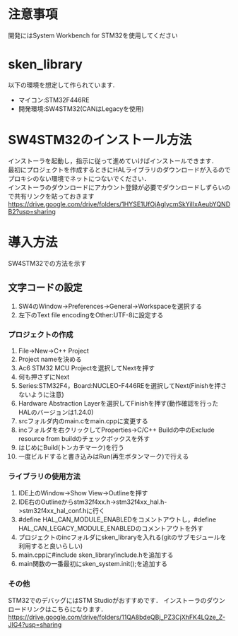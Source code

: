 # 注意事項
開発にはSystem Workbench for STM32を使用してください  

# sken_library
以下の環境を想定して作られています.
* マイコン:STM32F446RE
* 開発環境:SW4STM32(CANはLegacyを使用)

# SW4STM32のインストール方法
インストーラを起動し，指示に従って進めていけばインストールできます．  
最初にプロジェクトを作成するときにHALライブラリのダウンロードが入るのでプロキシのない環境でネットにつないでください．  
インストーラのダウンロードにアカウント登録が必要でダウンロードしずらいので共有リンクを貼っておきます  
https://drive.google.com/drive/folders/1HYSE1UfOjAgIycmSkYiIlxAeubYQNDB2?usp=sharing  

# 導入方法
SW4STM32での方法を示す
## 文字コードの設定
1. SW4のWindow->Preferences->General->Workspaceを選択する
2. 左下のText file encodingをOther:UTF-8に設定する

### プロジェクトの作成
1. File->New->C++ Project
2. Project nameを決める
3. Ac6 STM32 MCU Projectを選択してNextを押す
4. 何も押さずにNext
5. Series:STM32F4，Board:NUCLEO-F446REを選択してNext(Finishを押さないように注意)
6. Hardware Abstraction Layerを選択してFinishを押す(動作確認を行ったHALのバージョンは1.24.0)
7. srcフォルダ内のmain.cをmain.cppに変更する
8. incフォルダを右クリックしてProperties->C/C++ Buildの中のExclude resource from buildのチェックボックスを外す
9. はじめにBuild(トンカチマーク)を行う
10. 一度ビルドすると書き込みはRun(再生ボタンマーク)で行える

### ライブラリの使用方法
1. IDE上のWindow->Show View->Outlineを押す
2. IDE右のOutlineからstm32f4xx.h->stm32f4xx_hal.h->stm32f4xx_hal_conf.hに行く
3. #define HAL_CAN_MODULE_ENABLEDをコメントアウトし，#define HAL_CAN_LEGACY_MODULE_ENABLEDのコメントアウトを外す
4. プロジェクトのincフォルダにsken_libraryを入れる(gitのサブモジュールを利用すると良いらしい)
5. main.cppに#include sken_library/include.hを追加する
6. main関数の一番最初にsken_system.init();を追加する

### その他
STM32でのデバッグにはSTM Studioがおすすめです．
インストーラのダウンロードリンクはこちらになります．
https://drive.google.com/drive/folders/11QA8bdeQBj_PZ3CjXhFK4LQze_Z-JIG4?usp=sharing



